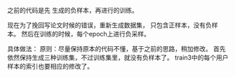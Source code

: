 之前的代码是先 生成的负样本，再进行的训练。

现在为了挽回写论文时候的错误，重新生成数据集，
只包含正样本，没有负样本。
然后在训练的时候，每个epoch上进行负采样。

具体做法：
原则：尽量保持原本的代码不懂，基于之前的思路，稍加修改。
首先依然保持生成三种训练集，不过训练集里，就没有负样本了。
train3中的每个用户样本的索引也要相应的修改了。